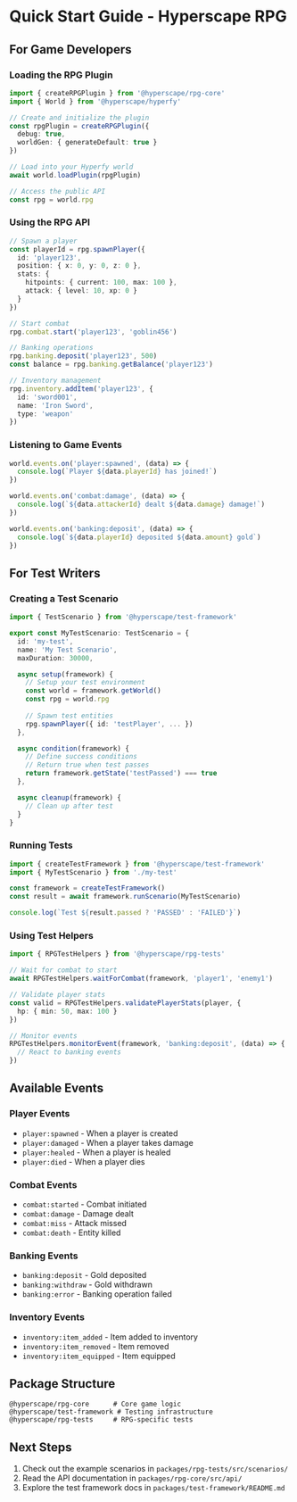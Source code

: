 # Quick Start Guide - Hyperscape RPG

## For Game Developers

### Loading the RPG Plugin

```typescript
import { createRPGPlugin } from '@hyperscape/rpg-core'
import { World } from '@hyperscape/hyperfy'

// Create and initialize the plugin
const rpgPlugin = createRPGPlugin({
  debug: true,
  worldGen: { generateDefault: true }
})

// Load into your Hyperfy world
await world.loadPlugin(rpgPlugin)

// Access the public API
const rpg = world.rpg
```

### Using the RPG API

```typescript
// Spawn a player
const playerId = rpg.spawnPlayer({
  id: 'player123',
  position: { x: 0, y: 0, z: 0 },
  stats: {
    hitpoints: { current: 100, max: 100 },
    attack: { level: 10, xp: 0 }
  }
})

// Start combat
rpg.combat.start('player123', 'goblin456')

// Banking operations
rpg.banking.deposit('player123', 500)
const balance = rpg.banking.getBalance('player123')

// Inventory management
rpg.inventory.addItem('player123', {
  id: 'sword001',
  name: 'Iron Sword',
  type: 'weapon'
})
```

### Listening to Game Events

```typescript
world.events.on('player:spawned', (data) => {
  console.log(`Player ${data.playerId} has joined!`)
})

world.events.on('combat:damage', (data) => {
  console.log(`${data.attackerId} dealt ${data.damage} damage!`)
})

world.events.on('banking:deposit', (data) => {
  console.log(`${data.playerId} deposited ${data.amount} gold`)
})
```

## For Test Writers

### Creating a Test Scenario

```typescript
import { TestScenario } from '@hyperscape/test-framework'

export const MyTestScenario: TestScenario = {
  id: 'my-test',
  name: 'My Test Scenario',
  maxDuration: 30000,

  async setup(framework) {
    // Setup your test environment
    const world = framework.getWorld()
    const rpg = world.rpg
    
    // Spawn test entities
    rpg.spawnPlayer({ id: 'testPlayer', ... })
  },

  async condition(framework) {
    // Define success conditions
    // Return true when test passes
    return framework.getState('testPassed') === true
  },

  async cleanup(framework) {
    // Clean up after test
  }
}
```

### Running Tests

```typescript
import { createTestFramework } from '@hyperscape/test-framework'
import { MyTestScenario } from './my-test'

const framework = createTestFramework()
const result = await framework.runScenario(MyTestScenario)

console.log(`Test ${result.passed ? 'PASSED' : 'FAILED'}`)
```

### Using Test Helpers

```typescript
import { RPGTestHelpers } from '@hyperscape/rpg-tests'

// Wait for combat to start
await RPGTestHelpers.waitForCombat(framework, 'player1', 'enemy1')

// Validate player stats
const valid = RPGTestHelpers.validatePlayerStats(player, {
  hp: { min: 50, max: 100 }
})

// Monitor events
RPGTestHelpers.monitorEvent(framework, 'banking:deposit', (data) => {
  // React to banking events
})
```

## Available Events

### Player Events
- `player:spawned` - When a player is created
- `player:damaged` - When a player takes damage
- `player:healed` - When a player is healed
- `player:died` - When a player dies

### Combat Events
- `combat:started` - Combat initiated
- `combat:damage` - Damage dealt
- `combat:miss` - Attack missed
- `combat:death` - Entity killed

### Banking Events
- `banking:deposit` - Gold deposited
- `banking:withdraw` - Gold withdrawn
- `banking:error` - Banking operation failed

### Inventory Events
- `inventory:item_added` - Item added to inventory
- `inventory:item_removed` - Item removed
- `inventory:item_equipped` - Item equipped

## Package Structure

```
@hyperscape/rpg-core      # Core game logic
@hyperscape/test-framework # Testing infrastructure
@hyperscape/rpg-tests     # RPG-specific tests
```

## Next Steps

1. Check out the example scenarios in `packages/rpg-tests/src/scenarios/`
2. Read the API documentation in `packages/rpg-core/src/api/`
3. Explore the test framework docs in `packages/test-framework/README.md` 
